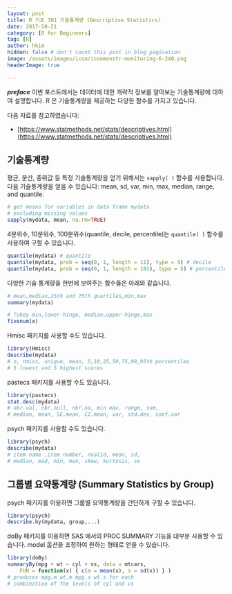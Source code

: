 ```yaml
---
layout: post  
title: R 기초 301 기술통계량 (Descriptive Statistics)  
date: 2017-10-21  
category: [R for Beginners]  
tag: [R]  
author: hkim  
hidden: false # don't count this post in blog pagination  
image: /assets/images/icon/iconmonstr-monitoring-6-240.png
headerImage: true

---
```


***preface*** 이번 포스트에서는 데이터에 대한 개략적 정보를 알아보는 기술통계량에 대하여 설명합니다. R 은 기술통계량을 제공하는 다양한 함수를 가지고 있습니다.

다음 자료를 참고하였습니다:  
- [https://www.statmethods.net/stats/descriptives.html](https://www.statmethods.net/stats/descriptives.html)

## 기술통계량

평균, 분산, 중위값 등 특정 기술통계량을 얻기 위해서는 `sapply( )` 함수를 사용합니다. 다음 기술통계량을 얻을 수 있습니다: mean, sd, var, min, max, median, range, and quantile.

```r
# get means for variables in data frame mydata
# excluding missing values
sapply(mydata, mean, na.rm=TRUE)
```

4분위수, 10분위수, 100분위수(quantile, decile, percentile)는 `quantile( )` 함수를 사용하여 구할 수 있습니다.

```r
quantile(mydata) # quantile
quantile(mydata, prob = seq(0, 1, length = 11), type = 5) # decile
quantile(mydata, prob = seq(0, 1, length = 101), type = 5) # percentile
```

다양한 기술 통계량을 한번에 보여주는 함수들은 아래와 같습니다.

```r
# mean,median,25th and 75th quartiles,min,max
summary(mydata)

# Tukey min,lower-hinge, median,upper-hinge,max
fivenum(x)
```

Hmisc 패키지를 사용할 수도 있습니다.

```r
library(Hmisc)
describe(mydata)
# n, nmiss, unique, mean, 5,10,25,50,75,90,95th percentiles
# 5 lowest and 5 highest scores
```

pastecs 패키지를 사용할 수도 있습니다.

```r
library(pastecs)
stat.desc(mydata)
# nbr.val, nbr.null, nbr.na, min max, range, sum,
# median, mean, SE.mean, CI.mean, var, std.dev, coef.var
```

psych 패키지를 사용할 수도 있습니다.

```r
library(psych)
describe(mydata)
# item name ,item number, nvalid, mean, sd,
# median, mad, min, max, skew, kurtosis, se
```

## 그룹별 요약통계량 (Summary Statistics by Group)

psych 패키지를 이용하면 그룹별 요약통계량을 간단하게 구할 수 있습니다.

```r
library(psych)
describe.by(mydata, group,...)
```

doBy 패키지를 이용하면 SAS 에서의 PROC SUMMARY 기능을 대부분 사용할 수 있습니다. model 옵션을 조정하여 원하는 형태로 얻을 수 있습니다.

```r
library(doBy)
summaryBy(mpg + wt ~ cyl + vs, data = mtcars,
 	FUN = function(x) { c(m = mean(x), s = sd(x)) } )
# produces mpg.m wt.m mpg.s wt.s for each
# combination of the levels of cyl and vs
```
